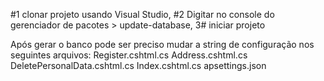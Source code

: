 #1 clonar projeto usando Visual Studio, #2 Digitar no console do gerenciador de pacotes > update-database, 3# iniciar projeto

Após gerar o banco pode ser preciso mudar a string de configuração nos seguintes arquivos:
Register.cshtml.cs
Address.cshtml.cs
DeletePersonalData.cshtml.cs
Index.cshtml.cs
apsettings.json

